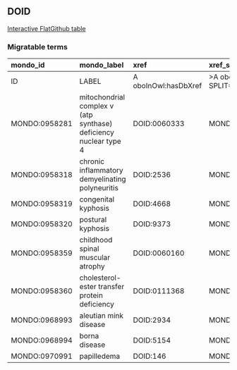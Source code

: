 ## DOID
[Interactive FlatGithub table](https://flatgithub.com/monarch-initiative/mondo-ingest?filename=src/ontology/slurp/doid.tsv)

### Migratable terms
| mondo_id      | mondo_label                                                      | xref                 | xref_source                | original_label                                                   | definition    | parents                     |
|:--------------|:-----------------------------------------------------------------|:---------------------|:---------------------------|:-----------------------------------------------------------------|:--------------|:----------------------------|
| ID            | LABEL                                                            | A oboInOwl:hasDbXref | >A oboInOwl:source SPLIT=| |                                                                  | A IAO:0000115 | SC %                        |
| MONDO:0958281 | mitochondrial complex v (atp synthase) deficiency nuclear type 4 | DOID:0060333         | MONDO:equivalentTo         | mitochondrial complex V (ATP synthase) deficiency nuclear type 4 |               | MONDO:0014471               |
| MONDO:0958318 | chronic inflammatory demyelinating polyneuritis                  | DOID:2536            | MONDO:equivalentTo         | chronic inflammatory demyelinating polyneuritis                  |               | MONDO:0002336               |
| MONDO:0958319 | congenital kyphosis                                              | DOID:4668            | MONDO:equivalentTo         | congenital kyphosis                                              |               |                             |
| MONDO:0958320 | postural kyphosis                                                | DOID:9373            | MONDO:equivalentTo         | postural kyphosis                                                |               |                             |
| MONDO:0958359 | childhood spinal muscular atrophy                                | DOID:0060160         | MONDO:equivalentTo         | childhood spinal muscular atrophy                                |               | MONDO:0001516               |
| MONDO:0958360 | cholesterol-ester transfer protein deficiency                    | DOID:0111368         | MONDO:equivalentTo         | cholesterol-ester transfer protein deficiency                    |               | MONDO:0002525               |
| MONDO:0968993 | aleutian mink disease                                            | DOID:2934            | MONDO:equivalentTo         | aleutian mink disease                                            |               | MONDO:0005108               |
| MONDO:0968994 | borna disease                                                    | DOID:5154            | MONDO:equivalentTo         | borna disease                                                    |               | MONDO:0005108|MONDO:0002602 |
| MONDO:0970991 | papilledema                                                      | DOID:146             | MONDO:equivalentTo         | papilledema                                                      |               | MONDO:0002135               |
